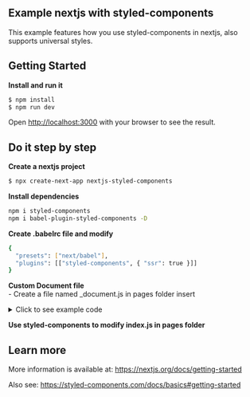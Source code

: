 ## Example nextjs with styled-components ## 

This example features how you use styled-components in nextjs, also supports universal styles.

## Getting Started

**Install and run it**

```bash
$ npm install
$ npm run dev
```

Open [http://localhost:3000](http://localhost:3000) with your browser to see the result.

## Do it step by step

**Create a nextjs project**

```bash
$ npx create-next-app nextjs-styled-components
```

**Install dependencies**  
```bash
npm i styled-components
npm i babel-plugin-styled-components -D
```
**Create .babelrc file and modify**  
```bash
{
  "presets": ["next/babel"],
  "plugins": [["styled-components", { "ssr": true }]]
}
```
**Custom Document file**  
    - Create a file named _document.js in pages folder insert  

<details>
<summary>Click to see example code</summary>
<pre><code>
import Document from 'next/document'
import { ServerStyleSheet } from 'styled-components'

export default class MyDocument extends Document {
  static async getInitialProps(ctx) {
    const sheet = new ServerStyleSheet()
    const originalRenderPage = ctx.renderPage

    try {
      ctx.renderPage = () =>
        originalRenderPage({
          enhanceApp: (App) => (props) =>
            sheet.collectStyles(<App {...props} />),
        })

      const initialProps = await Document.getInitialProps(ctx)
      return {
        ...initialProps,
        styles: (
          <>
            {initialProps.styles}
            {sheet.getStyleElement()}
          </>
        ),
      }
    } finally {
      sheet.seal()
    }
  }
}
</code></pre>
</details>

**Use styled-components to modify index.js in pages folder**  

## Learn more
More information is available at: <a>https://nextjs.org/docs/getting-started</a>

Also see: <a>https://styled-components.com/docs/basics#getting-started</a>
